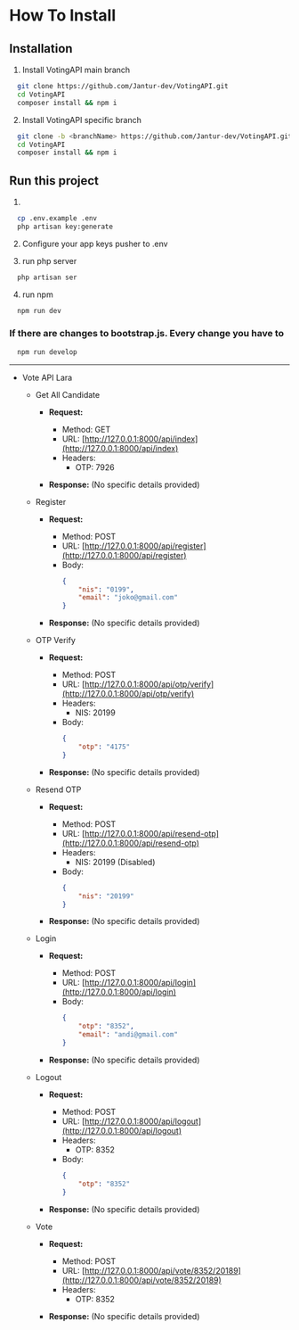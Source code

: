 # How To Install

## Installation

1. Install VotingAPI main branch

```bash
  git clone https://github.com/Jantur-dev/VotingAPI.git
  cd VotingAPI
  composer install && npm i
```

2. Install VotingAPI specific branch
   
```bash
  git clone -b <branchName> https://github.com/Jantur-dev/VotingAPI.git
  cd VotingAPI
  composer install && npm i
```

## Run this project
1. 
```bash
  cp .env.example .env
  php artisan key:generate
```

2. Configure your app keys pusher to .env

3. run php server
```bash
  php artisan ser
```

4. run npm
```bash
  npm run dev
```

### If there are changes to bootstrap.js. Every change you have to
```bash
  npm run develop
```

---
- Vote API Lara

  - Get All Candidate

    - **Request:**
      - Method: GET
      - URL: [http://127.0.0.1:8000/api/index](http://127.0.0.1:8000/api/index)
      - Headers:
        - OTP: 7926

    - **Response:** (No specific details provided)

  - Register

    - **Request:**
      - Method: POST
      - URL: [http://127.0.0.1:8000/api/register](http://127.0.0.1:8000/api/register)
      - Body:
        ```json
        {
            "nis": "0199",
            "email": "joko@gmail.com"
        }
        ```

    - **Response:** (No specific details provided)

  - OTP Verify

    - **Request:**
      - Method: POST
      - URL: [http://127.0.0.1:8000/api/otp/verify](http://127.0.0.1:8000/api/otp/verify)
      - Headers:
        - NIS: 20199
      - Body:
        ```json
        {
            "otp": "4175"
        }
        ```

    - **Response:** (No specific details provided)

  - Resend OTP

    - **Request:**
      - Method: POST
      - URL: [http://127.0.0.1:8000/api/resend-otp](http://127.0.0.1:8000/api/resend-otp)
      - Headers:
        - NIS: 20199 (Disabled)
      - Body:
        ```json
        {
            "nis": "20199"
        }
        ```

    - **Response:** (No specific details provided)

  - Login

    - **Request:**
      - Method: POST
      - URL: [http://127.0.0.1:8000/api/login](http://127.0.0.1:8000/api/login)
      - Body:
        ```json
        {
            "otp": "8352",
            "email": "andi@gmail.com"
        }
        ```

    - **Response:** (No specific details provided)

  - Logout

    - **Request:**
      - Method: POST
      - URL: [http://127.0.0.1:8000/api/logout](http://127.0.0.1:8000/api/logout)
      - Headers:
        - OTP: 8352
      - Body:
        ```json
        {
            "otp": "8352"
        }
        ```

    - **Response:** (No specific details provided)

  - Vote

    - **Request:**
      - Method: POST
      - URL: [http://127.0.0.1:8000/api/vote/8352/20189](http://127.0.0.1:8000/api/vote/8352/20189)
      - Headers:
        - OTP: 8352

    - **Response:** (No specific details provided)
